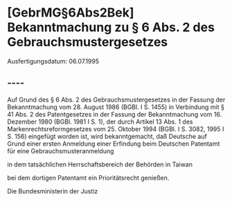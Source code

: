 # [GebrMG§6Abs2Bek] Bekanntmachung zu § 6 Abs. 2 des Gebrauchsmustergesetzes

Ausfertigungsdatum: 06.07.1995

 

## ----

Auf Grund des § 6 Abs. 2 des Gebrauchsmustergesetzes in der Fassung der Bekanntmachung vom 28. August 1986 (BGBl. I S. 1455) in Verbindung mit § 41 Abs. 2 des Patentgesetzes in der Fassung der Bekanntmachung vom 16. Dezember 1980 (BGBl. 1981 I S. 1), der durch Artikel 13 Abs. 1 des Markenrechtsreformgesetzes vom 25. Oktober 1994 (BGBl. I S. 3082, 1995 I S. 156) eingefügt worden ist, wird bekanntgemacht, daß Deutsche auf Grund einer ersten Anmeldung einer Erfindung beim Deutschen Patentamt für eine Gebrauchsmusteranmeldung

  
in dem tatsächlichen Herrschaftsbereich der Behörden in Taiwan

bei dem dortigen Patentamt ein Prioritätsrecht genießen.

Die Bundesministerin der Justiz
